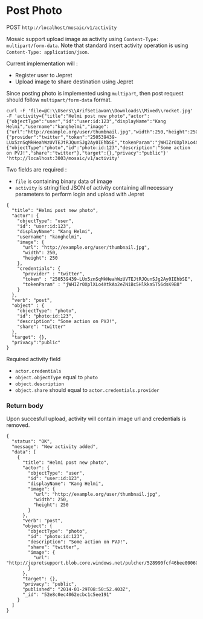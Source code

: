 
Post Photo
=========

POST `http://localhost/mosaic/v1/activity`

Mosaic support upload image as activity using `Content-Type: multipart/form-data`.
Note that standard insert activity operation is using `Content-Type: application/json`.

Current implementation will :

* Register user to Jepret
* Upload image to share destination using Jepret 

Since posting photo is implemented using `multipart`, then post request should follow `multipart/form-data` format.

```
curl -F 'file=@C:\\Users\\ArifSetiawan\\Downloads\\Mixed\\rocket.jpg' -F 'activity={"title":"Helmi post new photo","actor":{"objectType":"user","id":"user:id:123","displayName":"Kang Helmi","username":"kanghelmi","image":{"url":"http://example.org/user/thumbnail.jpg","width":250,"height":250},"credentials":{"provider":"twitter","token":"250539439-LUx5znSqMkHeahWzUVTEJtRJQunSJg2Ay0IEhbSE","tokenParam":"jWHIZr0XplXLo4XtkAo2eZNiBc5HlkkaST56dsK9B8"}},"verb":"post","object":{"objectType":"photo","id":"photo:id:123","description":"Some action on PVJ!","share":"twitter"},"target":{},"privacy":"public"}' 'http://localhost:3003/mosaic/v1/activity'
```

Two fields are required :

* `file` is containing binary data of image
* `activity` is stringified JSON of activity containing all necessary parameters to perform login and upload with Jepret

```
{
  "title": "Helmi post new photo",
  "actor": {
    "objectType": "user",
    "id": "user:id:123",
    "displayName": "Kang Helmi",
    "username": "kanghelmi",
    "image": {
      "url": "http://example.org/user/thumbnail.jpg",
      "width": 250,
      "height": 250
    },
    "credentials": {
      "provider" : "twitter",
      "token" : "250539439-LUx5znSqMkHeahWzUVTEJtRJQunSJg2Ay0IEhbSE",
      "tokenParam" : "jWHIZr0XplXLo4XtkAo2eZNiBc5HlkkaST56dsK9B8"
    }
  },
  "verb": "post",
  "object" : {
    "objectType": "photo",
    "id": "photo:id:123",
    "description": "Some action on PVJ!",
    "share": "twitter"
  },
  "target": {},
  "privacy":"public"
}
```

Required activity field

* `actor.credentials`
* `object.objectType` equal to `photo`
* `object.description`
* `object.share` should equal to `actor.credentials.provider`

### Return body

Upon succesfull upload, activity will contain image url and credentials is removed.

```
{
  "status": "OK",
  "message": "New activity added",
  "data": [
    {
      "title": "Helmi post new photo",
      "actor": {
        "objectType": "user",
        "id": "user:id:123",
        "displayName": "Kang Helmi",
        "image": {
          "url": "http://example.org/user/thumbnail.jpg",
          "width": 250,
          "height": 250
        }
      },
      "verb": "post",
      "object": {
        "objectType": "photo",
        "id": "photo:id:123",
        "description": "Some action on PVJ!",
        "share": "twitter",
        "image": {
          "url": "http://jepretsupport.blob.core.windows.net/pulcher/528990fcf46bee0006000001/245383260987e59acf54bfd50ff3247a.jpg"
        }
      },
      "target": {},
      "privacy": "public",
      "published": "2014-01-29T08:50:52.403Z",
      "_id": "52e8c0ec4062ecbc1c5ee191"
    }
  ]
}
```
